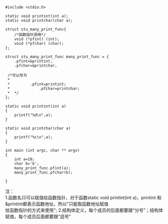 ```
#include <stdio.h>  

static void printint(int a);
static void printchar(char a);

struct stu_many_print_func{
    /*函数指针调用*/
    void (*pfint) (int);
    void (*pfchar) (char);
};

struct stu_many_print_func many_print_func = {
    .pfint=&printint,
    .pfchar=&printchar,

 /*可以写为
 *
 *         .pfint=printint;
 *             .pfchar=printchar;
 *  */
};

static void printint(int a)
{
    printf("%d\n",a);
}

static void printchar(char a)
{
    printf("%c\n",a);
}

int main (int argc, char ** argv)
{
    int a=10;
    char b='b';
    many_print_func.pfint(a);
    many_print_func.pfchar(b);

}  
```

注：  
1.函数名只可以赋值给函数指针，对于函数static void printint(int a)，printint  和  &printint都表示函数地址，所以"只能取函数地址赋值  
给函数指针的方式来使用";
2.结构体定义，每个成员的后面都要跟“分号”；结构体赋值，每个成员后面都要跟“逗号”  
    
    
